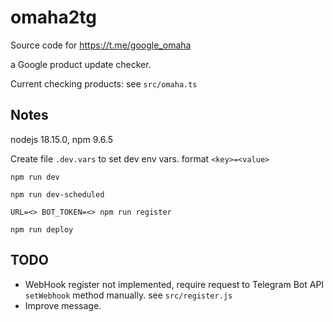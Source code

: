 # omaha2tg

Source code for https://t.me/google_omaha 

a Google product update checker.

Current checking products: see `src/omaha.ts`

## Notes

nodejs 18.15.0, npm 9.6.5

Create file `.dev.vars` to set dev env vars. format `<key>=<value>`

`npm run dev`

`npm run dev-scheduled`

`URL=<> BOT_TOKEN=<> npm run register`

`npm run deploy`

## TODO

- WebHook register not implemented, require request to Telegram Bot API `setWebhook` method manually. see `src/register.js`
- Improve message.
